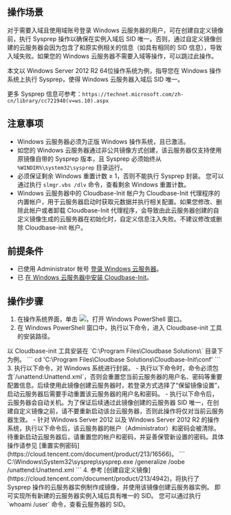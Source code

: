 ## 操作场景
对于需要入域且使用域账号登录 Windows 云服务器的用户，可在创建自定义镜像前，执行 Sysprep 操作以确保在实例入域后 SID 唯一。否则，通过自定义镜像创建的云服务器会因为包含了和原实例相关的信息（如具有相同的 SID 信息），导致入域失败。如果您的 Windows 云服务器不需要入域等操作，可以跳过此操作。

本文以 Windows Server 2012 R2 64位操作系统为例，指导您在 Windows 操作系统上执行 Sysprep，使得 Windows 云服务器入域后 SID 唯一。

更多 Sysprep 信息可参考：`https://technet.microsoft.com/zh-cn/library/cc721940(v=ws.10).aspx`


## 注意事项

- Windows 云服务器必须为正版 Windows 操作系统，且已激活。
- 如您的 Windows 云服务器通过非公共镜像方式创建，该云服务器仅支持使用原镜像自带的 Sysprep 版本，且 Sysprep 必须始终从 `%WINDIR%\system32\sysprep` 目录运行。
-  必须保证剩余 Windows 重置计数 ≥ 1，否则不能执行 Sysprep 封装。
您可以通过执行 `slmgr.vbs /dlv` 命令，查看剩余 Windows 重置计数。
-  Windows 云服务器中的 Cloudbase-Init 帐户为 Cloudbase-Init 代理程序的内置帐户，用于云服务器启动时获取元数据并执行相关配置。如果您修改、删除此帐户或者卸载 Cloudbase-Init 代理程序，会导致由此云服务器创建的自定义镜像生成的云服务器在初始化时，自定义信息注入失败。不建议修改或删除 Cloudbase-init 帐户。  

## 前提条件

- 已使用 Administrator 帐号 [登录 Windows 云服务器](https://cloud.tencent.com/document/product/213/5435)。
- 已 [在 Windows 云服务器中安装 Cloudbase-Init](https://cloud.tencent.com/document/product/213/30000)。

## 操作步骤

1. 在操作系统界面，单击 <img src="https://main.qcloudimg.com/raw/f0c84862ef30956c201c3e7c85a26eec.png"></img>，打开 Windows PowerShell 窗口。
2. 在 Windows PowerShell 窗口中，执行以下命令，进入 Cloudbase-init 工具的安装路径。
<dx-alert infotype="explain" title="">
以 Cloudbase-init 工具安装在 `C:\Program Files\Cloudbase Solutions\` 目录下为例。
</dx-alert>
```
cd 'C:\Program Files\Cloudbase Solutions\Cloudbase-Init\conf'
```
3. 执行以下命令，对 Windows 系统进行封装。
<dx-alert infotype="notice" title="">
 - 执行以下命令时，命令必须包含`/unattend:Unattend.xml`，否则会重置您当前云服务器的用户名、密码等重要配置信息。后续使用此镜像创建云服务器时，若登录方式选择了“保留镜像设置”，启动云服务器后需要手动重置该云服务器的用户名和密码。
- 执行以下命令后，云服务器会自动关机。为了保证后续通过此镜像创建的云服务器 SID 唯一，在创建自定义镜像之前，请不要重新启动该台云服务器，否则此操作将仅对当前云服务器生效。  
- 针对 Windows Server 2012 以及 Windows Server 2012 R2 的操作系统，执行以下命令后，该云服务器的帐户（Administrator）和密码会被清除。待重新启动云服务器后，请重置您的帐户和密码，并妥善保管新设置的密码。具体操作请参见 [重置实例密码](https://cloud.tencent.com/document/product/213/16566)。
</dx-alert>
```
C:\Windows\System32\sysprep\sysprep.exe /generalize /oobe /unattend:Unattend.xml
```
4. 参考 [创建自定义镜像](https://cloud.tencent.com/document/product/213/4942)，将执行了 Sysprep 操作的云服务器实例制作成镜像，并使用该镜像创建云服务器实例。
即可实现所有新建的云服务器实例入域后具有唯一的 SID。
<dx-alert infotype="explain" title="">
您可以通过执行 `whoami /user` 命令，查看云服务器的 SID。
</dx-alert>







